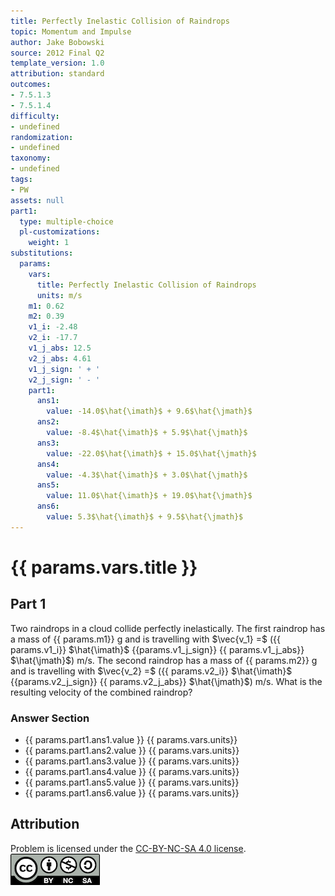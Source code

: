 ```yaml
---
title: Perfectly Inelastic Collision of Raindrops
topic: Momentum and Impulse
author: Jake Bobowski
source: 2012 Final Q2
template_version: 1.0
attribution: standard
outcomes:
- 7.5.1.3
- 7.5.1.4
difficulty:
- undefined
randomization:
- undefined
taxonomy:
- undefined
tags:
- PW
assets: null
part1:
  type: multiple-choice
  pl-customizations:
    weight: 1
substitutions:
  params:
    vars:
      title: Perfectly Inelastic Collision of Raindrops
      units: m/s
    m1: 0.62
    m2: 0.39
    v1_i: -2.48
    v2_i: -17.7
    v1_j_abs: 12.5
    v2_j_abs: 4.61
    v1_j_sign: ' + '
    v2_j_sign: ' - '
    part1:
      ans1:
        value: -14.0$\hat{\imath}$ + 9.6$\hat{\jmath}$
      ans2:
        value: -8.4$\hat{\imath}$ + 5.9$\hat{\jmath}$
      ans3:
        value: -22.0$\hat{\imath}$ + 15.0$\hat{\jmath}$
      ans4:
        value: -4.3$\hat{\imath}$ + 3.0$\hat{\jmath}$
      ans5:
        value: 11.0$\hat{\imath}$ + 19.0$\hat{\jmath}$
      ans6:
        value: 5.3$\hat{\imath}$ + 9.5$\hat{\jmath}$
---
```

# {{ params.vars.title }}
## Part 1

Two raindrops in a cloud collide perfectly inelastically. The first raindrop has a mass of {{ params.m1}} g and is travelling with $\vec{v_1} =$ ({{ params.v1_i}} $\hat{\imath}$ {{params.v1_j_sign}} {{ params.v1_j_abs}} $\hat{\jmath}$) m/s. The second raindrop has a mass of {{ params.m2}} g and is travelling with $\vec{v_2} =$ ({{ params.v2_i}} $\hat{\imath}$ {{params.v2_j_sign}} {{ params.v2_j_abs}} $\hat{\jmath}$) m/s. What is the resulting velocity of the combined raindrop?

### Answer Section

- {{ params.part1.ans1.value }} {{ params.vars.units}}
- {{ params.part1.ans2.value }} {{ params.vars.units}}
- {{ params.part1.ans3.value }} {{ params.vars.units}}
- {{ params.part1.ans4.value }} {{ params.vars.units}}
- {{ params.part1.ans5.value }} {{ params.vars.units}}
- {{ params.part1.ans6.value }} {{ params.vars.units}}

## Attribution

Problem is licensed under the [CC-BY-NC-SA 4.0 license](https://creativecommons.org/licenses/by-nc-sa/4.0/).<br> ![The Creative Commons 4.0 license requiring attribution-BY, non-commercial-NC, and share-alike-SA license.](https://raw.githubusercontent.com/firasm/bits/master/by-nc-sa.png)